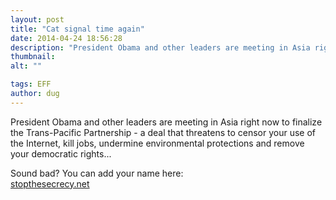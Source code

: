 ```yaml
---
layout: post
title: "Cat signal time again"
date: 2014-04-24 18:56:28
description: "President Obama and other leaders are meeting in Asia right now to finalize the Trans-Pacific Partnership - a deal that threatens to censor your use of the Internet, kill jobs, undermine environmental protections and remove your democratic rights... Sound bad? You can add your name here: stopthesecrecy.net..."
thumbnail: 
alt: ""

tags: EFF
author: dug
---
```


<p>President Obama and other leaders are meeting in Asia right now to finalize the Trans-Pacific Partnership - a deal that threatens to censor your use of the Internet, kill jobs, undermine environmental protections and remove your democratic rights...</p>

<p>Sound bad? You can add your name here:<br />
<a href="https://stopthesecrecy.net/?t=dXNlcmlkPTUyMDI5NjA3LGVtYWlsaWQ9Njc5MQ==">stopthesecrecy.net</a></p>
